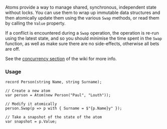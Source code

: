 Atoms provide a way to manage shared, synchronous, independent state without locks.  You can use them to wrap up immutable data structures
and then atomically update them using the various `Swap` methods, or read them by calling the `Value` property.  

If a conflict is encountered during a `Swap` operation, the operation is re-run using the latest state, and so you should minimise the time 
spent in the `Swap` function, as well as make sure there are no side-effects, otherwise all bets are off.

See the [concurrency section](https://github.com/louthy/language-ext/wiki/Concurrency) of the wiki for more info.

### Usage

    record Person(string Name, string Surname);

    // Create a new atom
    var person = Atom(new Person("Paul", "Louth"));

    // Modify it atomically
    person.Swap(p => p with { Surname = $"{p.Name}y" });

    // Take a snapshot of the state of the atom 
    var snapshot = p.Value;
